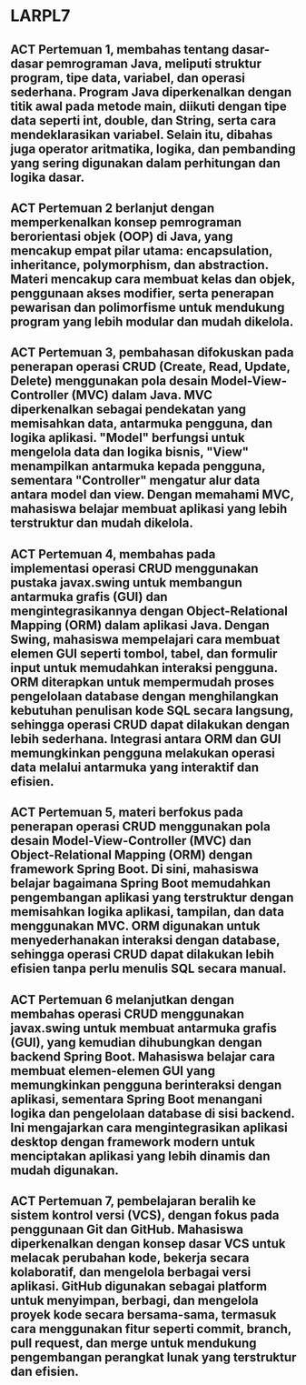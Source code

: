 # LARPL7

## ACT Pertemuan 1, membahas tentang dasar-dasar pemrograman Java, meliputi struktur program, tipe data, variabel, dan operasi sederhana. Program Java diperkenalkan dengan titik awal pada metode main, diikuti dengan tipe data seperti int, double, dan String, serta cara mendeklarasikan variabel. Selain itu, dibahas juga operator aritmatika, logika, dan pembanding yang sering digunakan dalam perhitungan dan logika dasar.

## ACT Pertemuan 2 berlanjut dengan memperkenalkan konsep pemrograman berorientasi objek (OOP) di Java, yang mencakup empat pilar utama: encapsulation, inheritance, polymorphism, dan abstraction. Materi mencakup cara membuat kelas dan objek, penggunaan akses modifier, serta penerapan pewarisan dan polimorfisme untuk mendukung program yang lebih modular dan mudah dikelola.

## ACT Pertemuan 3, pembahasan difokuskan pada penerapan operasi CRUD (Create, Read, Update, Delete) menggunakan pola desain Model-View-Controller (MVC) dalam Java. MVC diperkenalkan sebagai pendekatan yang memisahkan data, antarmuka pengguna, dan logika aplikasi. "Model" berfungsi untuk mengelola data dan logika bisnis, "View" menampilkan antarmuka kepada pengguna, sementara "Controller" mengatur alur data antara model dan view. Dengan memahami MVC, mahasiswa belajar membuat aplikasi yang lebih terstruktur dan mudah dikelola.

## ACT Pertemuan 4, membahas pada implementasi operasi CRUD menggunakan pustaka javax.swing untuk membangun antarmuka grafis (GUI) dan mengintegrasikannya dengan Object-Relational Mapping (ORM) dalam aplikasi Java. Dengan Swing, mahasiswa mempelajari cara membuat elemen GUI seperti tombol, tabel, dan formulir input untuk memudahkan interaksi pengguna. ORM diterapkan untuk mempermudah proses pengelolaan database dengan menghilangkan kebutuhan penulisan kode SQL secara langsung, sehingga operasi CRUD dapat dilakukan dengan lebih sederhana. Integrasi antara ORM dan GUI memungkinkan pengguna melakukan operasi data melalui antarmuka yang interaktif dan efisien.

## ACT Pertemuan 5, materi berfokus pada penerapan operasi CRUD menggunakan pola desain Model-View-Controller (MVC) dan Object-Relational Mapping (ORM) dengan framework Spring Boot. Di sini, mahasiswa belajar bagaimana Spring Boot memudahkan pengembangan aplikasi yang terstruktur dengan memisahkan logika aplikasi, tampilan, dan data menggunakan MVC. ORM digunakan untuk menyederhanakan interaksi dengan database, sehingga operasi CRUD dapat dilakukan lebih efisien tanpa perlu menulis SQL secara manual.

## ACT Pertemuan 6 melanjutkan dengan membahas operasi CRUD menggunakan javax.swing untuk membuat antarmuka grafis (GUI), yang kemudian dihubungkan dengan backend Spring Boot. Mahasiswa belajar cara membuat elemen-elemen GUI yang memungkinkan pengguna berinteraksi dengan aplikasi, sementara Spring Boot menangani logika dan pengelolaan database di sisi backend. Ini mengajarkan cara mengintegrasikan aplikasi desktop dengan framework modern untuk menciptakan aplikasi yang lebih dinamis dan mudah digunakan.

## ACT Pertemuan 7, pembelajaran beralih ke sistem kontrol versi (VCS), dengan fokus pada penggunaan Git dan GitHub. Mahasiswa diperkenalkan dengan konsep dasar VCS untuk melacak perubahan kode, bekerja secara kolaboratif, dan mengelola berbagai versi aplikasi. GitHub digunakan sebagai platform untuk menyimpan, berbagi, dan mengelola proyek kode secara bersama-sama, termasuk cara menggunakan fitur seperti commit, branch, pull request, dan merge untuk mendukung pengembangan perangkat lunak yang terstruktur dan efisien.
